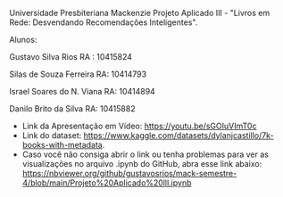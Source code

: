 Universidade Presbiteriana Mackenzie
Projeto Aplicado III - "Livros em Rede: Desvendando Recomendações Inteligentes".

Alunos:

Gustavo Silva Rios
RA : 10415824

Silas de Souza Ferreira
RA: 10414793

Israel Soares do N. Viana 
RA: 10414894

Danilo Brito da Silva
RA: 10415882

- Link da Apresentação em Vídeo: https://youtu.be/sGOIuVImT0c 
- Link do dataset: https://www.kaggle.com/datasets/dylanjcastillo/7k-books-with-metadata.
- Caso você não consiga abrir o link ou tenha problemas para ver as visualizações no arquivo .ipynb do GitHub, abra esse link abaixo: https://nbviewer.org/github/gustavosrios/mack-semestre-4/blob/main/Projeto%20Aplicado%20lll.ipynb 
